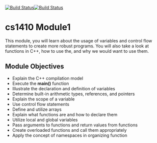 [![Build Status](https://travis-ci.com/cs-1410-fall-2019/cs1410-module1.svg?token=BHvuFKF2ZxDYaprsdh97&branch=master)](https://travis-ci.com/cs-1410-fall-2019/cs1410-module1)[![Build Status](https://travis-ci.com/cs-1410-fall-19/cs1410-module0.svg?branch=master)](https://travis-ci.com/hugo-valle/cs1410-template)

# cs1410 Module1
This module, you will learn about the usage of variables 
and control flow statements to create more robust 
programs. You will also take a look at functions in C++, how
to use the, and why we would want to use them. 

## Module Objectives
- Explain the C++ compilation model
- Execute the **main()** function
- Illustrate the declaration and definition of variables
- Determine built-in arithmetic types, references, and pointers
- Explain the scope of a variable
- Use control flow statements
- Define and utilize arrays
- Explain what functions are and how to declare them
- Utilize local and global variables
- Pass arguments to functions and return values from functions
- Create overloaded functions and call them appropriately
- Apply the concept of namespaces in organizing function
